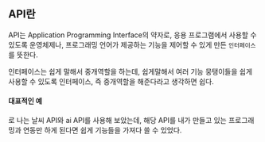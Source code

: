 ## API란

API는 Application Programming Interface의 약자로, 응용 프로그램에서 사용할 수 있도록 운영체제나, 프로그래밍 언어가 제공하는 기능을 제어할 수 있게 만든 `인터페이스`를 뜻한다.

인터페이스는 쉽게 말해서 중개역할을 하는데, 쉽게말해서 여러 기능 뭉탱이들을 쉽게 사용할 수 있도록 인터페이스, 즉 중개역할을 해준다라고 생각하면 쉽다.

#### 대표적인 예
로 나는 날씨 API와 ai API를 사용해 보았는데, 해당 API를 내가 만들고 있는 프로그래밍과 연동만 하게 된다면 쉽게 기능들을 가져다 쓸 수 있었다.